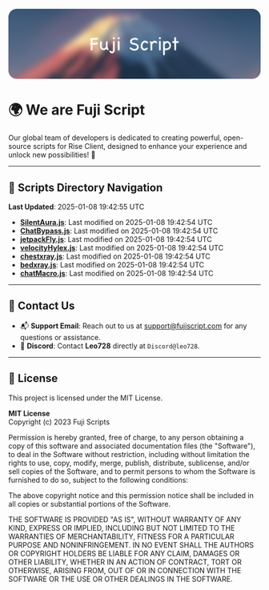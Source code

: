 ![Banner](.github/b.webp)

# 🌍 **We are Fuji Script**

Our global team of developers is dedicated to creating powerful, open-source scripts for Rise Client, designed to enhance your experience and unlock new possibilities! 🌟

---
<!-- SCRIPTS_NAVIGATION_START -->
## 📂 **Scripts Directory Navigation**

**Last Updated**: 2025-01-08 19:42:55 UTC

- **[SilentAura.js](scripts/SilentAura.js)**: Last modified on 2025-01-08 19:42:54 UTC
- **[ChatBypass.js](scripts/ChatBypass.js)**: Last modified on 2025-01-08 19:42:54 UTC
- **[jetpackFly.js](scripts/jetpackFly.js)**: Last modified on 2025-01-08 19:42:54 UTC
- **[velocityHylex.js](scripts/velocityHylex.js)**: Last modified on 2025-01-08 19:42:54 UTC
- **[chestxray.js](scripts/chestxray.js)**: Last modified on 2025-01-08 19:42:54 UTC
- **[bedxray.js](scripts/bedxray.js)**: Last modified on 2025-01-08 19:42:54 UTC
- **[chatMacro.js](scripts/chatMacro.js)**: Last modified on 2025-01-08 19:42:54 UTC

<!-- SCRIPTS_NAVIGATION_END -->

---

## 💬 **Contact Us**  
- 📬 **Support Email**: Reach out to us at [support@fujiscript.com](mailto:support@fujiscript.com) for any questions or assistance.  
- 💬 **Discord**: Contact **Leo728** directly at `Discord@leo728`.

---

## 📜 **License**

This project is licensed under the MIT License.  

**MIT License**  
Copyright (c) 2023 Fuji Scripts  

Permission is hereby granted, free of charge, to any person obtaining a copy of this software and associated documentation files (the "Software"), to deal in the Software without restriction, including without limitation the rights to use, copy, modify, merge, publish, distribute, sublicense, and/or sell copies of the Software, and to permit persons to whom the Software is furnished to do so, subject to the following conditions:  

The above copyright notice and this permission notice shall be included in all copies or substantial portions of the Software.  

THE SOFTWARE IS PROVIDED "AS IS", WITHOUT WARRANTY OF ANY KIND, EXPRESS OR IMPLIED, INCLUDING BUT NOT LIMITED TO THE WARRANTIES OF MERCHANTABILITY, FITNESS FOR A PARTICULAR PURPOSE AND NONINFRINGEMENT. IN NO EVENT SHALL THE AUTHORS OR COPYRIGHT HOLDERS BE LIABLE FOR ANY CLAIM, DAMAGES OR OTHER LIABILITY, WHETHER IN AN ACTION OF CONTRACT, TORT OR OTHERWISE, ARISING FROM, OUT OF OR IN CONNECTION WITH THE SOFTWARE OR THE USE OR OTHER DEALINGS IN THE SOFTWARE.  
